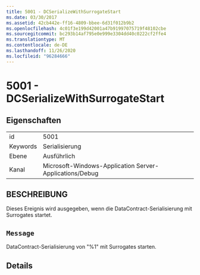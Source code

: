 ```yaml
---
title: 5001 - DCSerializeWithSurrogateStart
ms.date: 03/30/2017
ms.assetid: 42cb442e-ff16-4809-bbee-6d31f012b9b2
ms.openlocfilehash: 4c01f3e199d42001a47b91997075719f48102cbe
ms.sourcegitcommit: bc293b14af795e0e999e3304dd40c0222cf2ffe4
ms.translationtype: MT
ms.contentlocale: de-DE
ms.lasthandoff: 11/26/2020
ms.locfileid: "96284666"
---
```

# <a name="5001---dcserializewithsurrogatestart"></a>5001 - DCSerializeWithSurrogateStart

## <a name="properties"></a>Eigenschaften  
  
|||  
|-|-|  
|id|5001|  
|Keywords|Serialisierung|  
|Ebene|Ausführlich|  
|Kanal|Microsoft-Windows-Application Server-Applications/Debug|  
  
## <a name="description"></a>BESCHREIBUNG  

 Dieses Ereignis wird ausgegeben, wenn die DataContract-Serialisierung mit Surrogates startet.  
  
## <a name="message"></a>`Message`  

 DataContract-Serialisierung von "%1" mit Surrogates starten.  
  
## <a name="details"></a>Details

